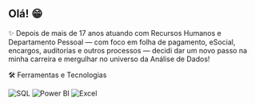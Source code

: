 ## Olá! 😁

✨ Depois de mais de 17 anos atuando com Recursos Humanos e Departamento Pessoal — com foco em folha de pagamento, eSocial, encargos, auditorias e outros processos — decidi dar um novo passo na minha carreira e mergulhar no universo da Análise de Dados! 


🛠️ Ferramentas e Tecnologias
<p align="left">
  <img src="https://img.shields.io/badge/-SQL-4479A1?style=flat&logo=MySQL&logoColor=white" alt="SQL" />
  <img src="https://img.shields.io/badge/-Power%20BI-F2C811?style=flat&logo=Power-BI&logoColor=black" alt="Power BI" />
  <img src="https://img.shields.io/badge/-Excel-217346?style=flat&logo=Microsoft-Excel&logoColor=white" alt="Excel" />
</p>
